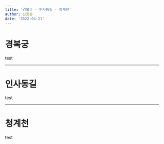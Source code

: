 ```yaml
---
title: '경복궁 - 인사동길 - 청계천'
author: 신용준
date: '2022-04-21'
---
```


# 경복궁

test

---

# 인사동길

test

---

# 청계천

test
